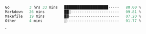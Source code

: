 <!--START_SECTION:waka-->
```Go
Go         3 hrs 33 mins   ████████████████████-----   80.00 %
Markdown   26 mins         ██░----------------------   09.81 %
Makefile   19 mins         █▓-----------------------   07.20 %
Other      4 mins          ░------------------------   01.77 %
```
<!--END_SECTION:waka-->`
